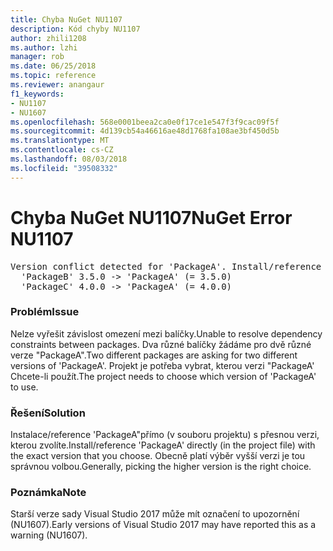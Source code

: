```yaml
---
title: Chyba NuGet NU1107
description: Kód chyby NU1107
author: zhili1208
ms.author: lzhi
manager: rob
ms.date: 06/25/2018
ms.topic: reference
ms.reviewer: anangaur
f1_keywords:
- NU1107
- NU1607
ms.openlocfilehash: 568e0001beea2ca0e0f17ce1e547f3f9cac09f5f
ms.sourcegitcommit: 4d139cb54a46616ae48d1768fa108ae3bf450d5b
ms.translationtype: MT
ms.contentlocale: cs-CZ
ms.lasthandoff: 08/03/2018
ms.locfileid: "39508332"
---
```

# <a name="nuget-error-nu1107"></a><span data-ttu-id="843e9-103">Chyba NuGet NU1107</span><span class="sxs-lookup"><span data-stu-id="843e9-103">NuGet Error NU1107</span></span>

<pre>Version conflict detected for 'PackageA'. Install/reference 'PackageA' v4.0.0 directly to resolve this issue.<br/>  'PackageB' 3.5.0 -> 'PackageA' (= 3.5.0)<br/>  'PackageC' 4.0.0 -> 'PackageA' (= 4.0.0)</pre>

### <a name="issue"></a><span data-ttu-id="843e9-104">Problém</span><span class="sxs-lookup"><span data-stu-id="843e9-104">Issue</span></span>
<span data-ttu-id="843e9-105">Nelze vyřešit závislost omezení mezi balíčky.</span><span class="sxs-lookup"><span data-stu-id="843e9-105">Unable to resolve dependency constraints between packages.</span></span> <span data-ttu-id="843e9-106">Dva různé balíčky žádáme pro dvě různé verze "PackageA".</span><span class="sxs-lookup"><span data-stu-id="843e9-106">Two different packages are asking for two different versions of 'PackageA'.</span></span> <span data-ttu-id="843e9-107">Projekt je potřeba vybrat, kterou verzi "PackageA' Chcete-li použít.</span><span class="sxs-lookup"><span data-stu-id="843e9-107">The project needs to choose which version of 'PackageA' to use.</span></span>

### <a name="solution"></a><span data-ttu-id="843e9-108">Řešení</span><span class="sxs-lookup"><span data-stu-id="843e9-108">Solution</span></span>
<span data-ttu-id="843e9-109">Instalace/reference 'PackageA"přímo (v souboru projektu) s přesnou verzi, kterou zvolíte.</span><span class="sxs-lookup"><span data-stu-id="843e9-109">Install/reference 'PackageA' directly (in the project file) with the exact version that you choose.</span></span>
<span data-ttu-id="843e9-110">Obecně platí výběr vyšší verzi je tou správnou volbou.</span><span class="sxs-lookup"><span data-stu-id="843e9-110">Generally, picking the higher version is the right choice.</span></span>

### <a name="note"></a><span data-ttu-id="843e9-111">Poznámka</span><span class="sxs-lookup"><span data-stu-id="843e9-111">Note</span></span>
<span data-ttu-id="843e9-112">Starší verze sady Visual Studio 2017 může mít označení to upozornění (NU1607).</span><span class="sxs-lookup"><span data-stu-id="843e9-112">Early versions of Visual Studio 2017 may have reported this as a warning (NU1607).</span></span>
